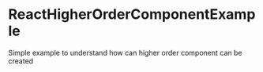 # ReactHigherOrderComponentExample

Simple example to understand how can higher order component can be created 

